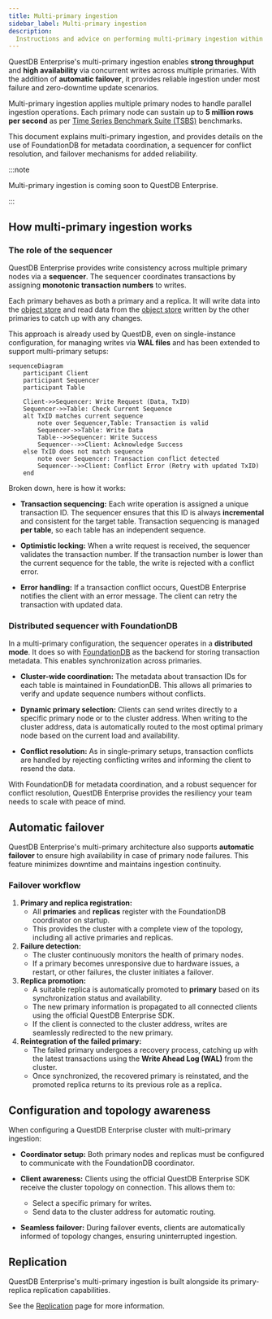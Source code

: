 ```yaml
---
title: Multi-primary ingestion
sidebar_label: Multi-primary ingestion
description:
  Instructions and advice on performing multi-primary ingestion within QuestDB Enterprise.
---
```


QuestDB Enterprise's multi-primary ingestion enables **strong throughput** and **high availability** via concurrent writes across multiple primaries. With the addition of **automatic failover**, it provides reliable ingestion under most failure and zero-downtime update scenarios.

Multi-primary ingestion applies multiple primary nodes to handle parallel ingestion operations. Each primary node can sustain up to **5 million rows per second** as per [Time Series Benchmark Suite (TSBS)](https://github.com/questdb/tsbs) benchmarks.

This document explains multi-primary ingestion, and provides details on the use of FoundationDB for metadata coordination, a sequencer for conflict resolution, and failover mechanisms for added reliability. 

:::note

Multi-primary ingestion is coming soon to QuestDB Enterprise.

:::

## How multi-primary ingestion works

### The role of the sequencer

QuestDB Enterprise provides write consistency across multiple primary nodes via a **sequencer**. The sequencer coordinates transactions by assigning **monotonic transaction numbers** to writes.

Each primary behaves as both a primary and a replica. It will write data into the [object store](/concept/replication/#supported-object-stores) and read data from the [object store](/concept/replication/#supported-object-stores) written by the other primaries to catch up with any changes.

This approach is already used by QuestDB, even on single-instance configuration, for managing writes via **WAL files** and has been extended to support multi-primary setups:

```mermaid
sequenceDiagram
    participant Client
    participant Sequencer
    participant Table

    Client->>Sequencer: Write Request (Data, TxID)
    Sequencer->>Table: Check Current Sequence
    alt TxID matches current sequence
        note over Sequencer,Table: Transaction is valid
        Sequencer->>Table: Write Data
        Table-->>Sequencer: Write Success
        Sequencer-->>Client: Acknowledge Success
    else TxID does not match sequence
        note over Sequencer: Transaction conflict detected
        Sequencer-->>Client: Conflict Error (Retry with updated TxID)
    end
```

Broken down, here is how it works:

* **Transaction sequencing:** Each write operation is assigned a unique transaction ID. The sequencer ensures that this ID is always **incremental** and consistent for the target table. Transaction sequencing is managed **per table**, so each table has an independent sequence.

* **Optimistic locking:** When a write request is received, the sequencer validates the transaction number. If the transaction number is lower than the current sequence for the table, the write is rejected with a conflict error.

* **Error handling:** If a transaction conflict occurs, QuestDB Enterprise notifies the client with an error message. The client can retry the transaction with updated data.

### Distributed sequencer with FoundationDB

In a multi-primary configuration, the sequencer operates in a **distributed mode**. It does so with [FoundationDB](https://www.foundationdb.org/) as the backend for storing transaction metadata. This enables synchronization across primaries.

- **Cluster-wide coordination:** The metadata about transaction IDs for each table is maintained in FoundationDB. This allows all primaries to verify and update sequence numbers without conflicts.

- **Dynamic primary selection:** Clients can send writes directly to a specific primary node or to the cluster address. When writing to the cluster address, data is automatically routed to the most optimal primary node based on the current load and availability.

- **Conflict resolution:** As in single-primary setups, transaction conflicts are handled by rejecting conflicting writes and informing the client to resend the data.

With FoundationDB for metadata coordination, and a robust sequencer for conflict resolution, QuestDB Enterprise provides the resiliency your team needs to scale with peace of mind.

## Automatic failover

QuestDB Enterprise's multi-primary architecture also supports **automatic failover** to ensure high availability in case of primary node failures. This feature minimizes downtime and maintains ingestion continuity.

### Failover workflow

1. **Primary and replica registration:**
    - All **primaries** and **replicas** register with the FoundationDB coordinator on startup.
    - This provides the cluster with a complete view of the topology, including all active primaries and replicas.
1. **Failure detection:**
    - The cluster continuously monitors the health of primary nodes.
    - If a primary becomes unresponsive due to hardware issues, a restart, or other failures, the cluster initiates a failover.
1. **Replica promotion:**
    - A suitable replica is automatically promoted to **primary** based on its synchronization status and availability.
    - The new primary information is propagated to all connected clients using the official QuestDB Enterprise SDK.
    - If the client is connected to the cluster address, writes are seamlessly redirected to the new primary.
1. **Reintegration of the failed primary:**
    - The failed primary undergoes a recovery process, catching up with the latest transactions using the **Write Ahead Log (WAL)** from the cluster.
    - Once synchronized, the recovered primary is reinstated, and the promoted replica returns to its previous role as a replica.

## Configuration and topology awareness

When configuring a QuestDB Enterprise cluster with multi-primary ingestion:

- **Coordinator setup:** Both primary nodes and replicas must be configured to communicate with the FoundationDB coordinator.

- **Client awareness:** Clients using the official QuestDB Enterprise SDK receive the cluster topology on connection. This allows them to:
    - Select a specific primary for writes.
    - Send data to the cluster address for automatic routing.

- **Seamless failover:** During failover events, clients are automatically informed of topology changes, ensuring uninterrupted ingestion.

## Replication

QuestDB Enterprise's multi-primary ingestion is built alongside its primary-replica replication capabilities.

See the [Replication](/docs/operations/replication/) page for more information.
